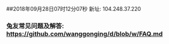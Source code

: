 ##2018年09月28日07时12分07秒 新址: 104.248.37.220
### 兔友常见问题及解答: https://github.com/wanggonging/d/blob/w/FAQ.md
